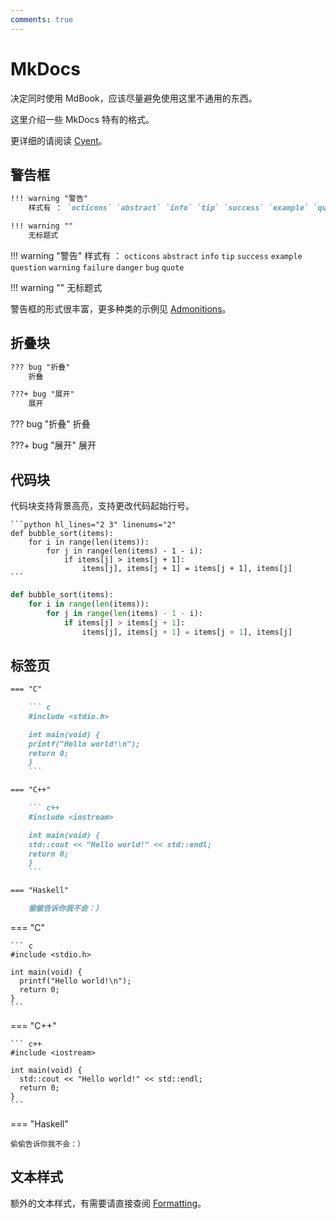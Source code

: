 ```yaml
---
comments: true
---
```


# MkDocs

决定同时使用 MdBook，应该尽量避免使用这里不通用的东西。

这里介绍一些 MkDocs 特有的格式。

更详细的请阅读 [Cyent](https://cyent.github.io/markdown-with-mkdocs-material/syntax/main/)。

## 警告框

```md
!!! warning "警告"
    样式有 ： `octicons` `abstract` `info` `tip` `success` `example` `question` `warning` `failure` `danger` `bug` `quote`

!!! warning ""
    无标题式
```

!!! warning "警告"
    样式有 ： `octicons` `abstract` `info` `tip` `success` `example` `question` `warning` `failure` `danger` `bug` `quote`

!!! warning ""
    无标题式

警告框的形式很丰富，更多种类的示例见 [Admonitions](https://squidfunk.github.io/mkdocs-material/reference/admonitions/)。

## 折叠块

```md
??? bug "折叠"
    折叠

???+ bug "展开"
    展开
```

??? bug "折叠"
    折叠

???+ bug "展开"
    展开

## 代码块

代码块支持背景高亮，支持更改代码起始行号。

    ```python hl_lines="2 3" linenums="2"
    def bubble_sort(items):
        for i in range(len(items)):
            for j in range(len(items) - 1 - i):
                if items[j] > items[j + 1]:
                    items[j], items[j + 1] = items[j + 1], items[j]
    ```

```python hl_lines="2 3" linenums="2"
def bubble_sort(items):
    for i in range(len(items)):
        for j in range(len(items) - 1 - i):
            if items[j] > items[j + 1]:
                items[j], items[j + 1] = items[j + 1], items[j]
```

## 标签页

```md
=== "C"

    ``` c
    #include <stdio.h>

    int main(void) {
    printf("Hello world!\n");
    return 0;
    }
    ```

=== "C++"

    ``` c++
    #include <iostream>

    int main(void) {
    std::cout << "Hello world!" << std::endl;
    return 0;
    }
    ```

=== "Haskell"

    偷偷告诉你我不会：）
```

=== "C"

    ``` c
    #include <stdio.h>

    int main(void) {
      printf("Hello world!\n");
      return 0;
    }
    ```

=== "C++"

    ``` c++
    #include <iostream>

    int main(void) {
      std::cout << "Hello world!" << std::endl;
      return 0;
    }
    ```

=== "Haskell"

    偷偷告诉你我不会：）

## 文本样式

额外的文本样式，有需要请直接查阅 [Formatting](https://squidfunk.github.io/mkdocs-material/reference/formatting/)。
